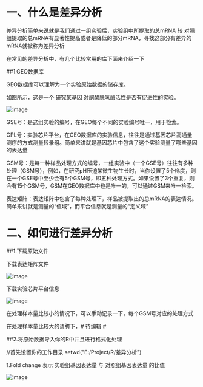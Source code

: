 # 一、什么是差异分析

差异分析简单来说就是我们通过一组实验后，实验组中所提取的总mRNA 较 对照组提取的总mRNA有显著性提高或者是降低的部分mRNA，寻找这部分有差异的mRNA就被称为差异分析

在常见的差异分析中，有几个比较常用的库下面来介绍一下

  ##1.GEO数据库
  
  GEO数据库可以理解为一个实验原始数据的储存库。
  
  如图所示，这是一个 研究某基因 对酮酸脱氢酶活性是否有促进性的实验。
  
  ![image](https://user-images.githubusercontent.com/102901955/166443694-5c94a8e0-0e2b-4364-837e-e701537ac0a1.png)
  
  GSE号：是这组实验的编号，在GEO每个不同的实验编号唯一，用于检索。
  
  GPL号：实验芯片平台，在GEO数据库的实验信息，往往是通过基因芯片高通量测序的方式测量转录组。简单来讲就是基因芯片中包含了这个实验测量了哪些基因的表达量
  
  GSM号：是每一种样品处理方式的编号，一组实验中（一个GSE号）往往有多种处理（GSM号），例如，在研究pH压迫某微生物生长时，当你设置了5个梯度，则在一个GSE号中至少会有5个GSM号，即五种处理方式。如果设置了3个重复，则会有15个GSM号，GSM在GEO数据库中也是唯一的，可以通过GSM来唯一检索。
  
  表达矩阵：表达矩阵中包含了每种处理下，样品被提取出的总mRNA的表达情况。简单来讲就是测量的“值域”，而平台信息就是测量的“定义域”
  
  
 # 二、如何进行差异分析
  
 ##1.下载原始文件
  
   下载表达矩阵文件
    
   ![image](https://user-images.githubusercontent.com/102901955/166445401-bf365267-070d-47a6-9d04-f496323ee36b.png)
    
   下载实验芯片平台信息
    
   ![image](https://user-images.githubusercontent.com/102901955/166446074-3e9de36f-fb6d-4fe1-8ecb-dff09c444997.png)
    
   在处理样本量比较小的情况下，可以手动记录一下，每个GSM号对应的处理方式
    
   在处理样本量比较大的请胯下，# 待编辑 #

 ##2.将原始数据导入你的R中并且进行格式化处理
  
  //首先设置你的工作目录
  setwd("E:/Project/R/差异分析")
  







1.Fold change 表示 实验组基因表达量 与 对照组基因表达量 的比值 

![image](https://user-images.githubusercontent.com/102901955/166248412-302a40e9-2b30-488e-86fe-3c5439089f9a.png)


